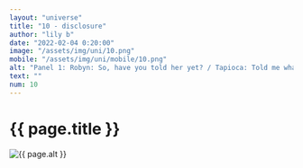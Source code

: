 ```yaml
--- 
layout: "universe" 
title: "10 - disclosure" 
author: "lily b" 
date: "2022-02-04 0:20:00" 
image: "/assets/img/uni/10.png" 
mobile: "/assets/img/uni/mobile/10.png"
alt: "Panel 1: Robyn: So, have you told her yet? / Tapioca: Told me what? | Panel 2: Robyn: [redacted] wants to be a girl! | Panel 3: Hazel: I'm transgender, I think. It shouldn't change anything, but if you're upset then I- | Panel 4: Tapioca: Yeah that makes sense / Hazel: You're not mad? / Tapioca: Of course not!" 
text: ""
num: 10 
--- 
```

 
<h1>{{ page.title }}</h1> 

<picture>
    <source media="all and (orientation: landscape)" srcset="{{ site.baseurl }}{{ page.image }}">
    <source media="all and (orientation: portrait)" srcset="{{ site.baseurl }}{{ page.mobile }}">
    <img src="{{ site.baseurl }}{{ page.image }}" alt="{{ page.alt }}" title="{{ page.text }}">
</picture>